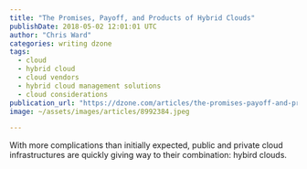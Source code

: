 ```yaml
---
title: "The Promises, Payoff, and Products of Hybrid Clouds"
publishDate: 2018-05-02 12:01:01 UTC
author: "Chris Ward"
categories: writing dzone
tags:
  - cloud
  - hybrid cloud
  - cloud vendors
  - hybrid cloud management solutions
  - cloud considerations
publication_url: "https://dzone.com/articles/the-promises-payoff-and-products-of-hybrid-clouds"
image: ~/assets/images/articles/8992384.jpeg

---
```

With more complications than initially expected, public and private cloud infrastructures are quickly giving way to their combination: hybird clouds.

